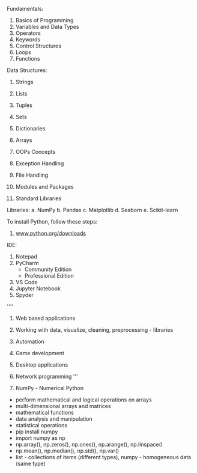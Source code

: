 Fundamentals:
 1. Basics of Programming
 2. Variables and Data Types
 3. Operators
 4. Keywords
 5. Control Structures
 6. Loops
 7. Functions

Data Structures:
 1. Strings
 2. Lists
 3. Tuples
 4. Sets
 5. Dictionaries
 6. Arrays

1. OOPs Concepts
2. Exception Handling
3. File Handling
4. Modules and Packages
5. Standard Libraries


Libraries:
    a. NumPy
    b. Pandas
    c. Matplotlib
    d. Seaborn
    e. Scikit-learn

To install Python, follow these steps:
1. www.python.org/downloads

IDE:
 1. Notepad
 2. PyCharm
     - Community Edition
     - Professional Edition
 3. VS Code
 4. Jupyter Notebook
 5. Spyder
 


''''
1. Web based applications
2. Working with data, visualize, cleaning, preprocessing - libraries
3. Automation
4. Game development
5. Desktop applications
6. Network programming
'''


1. NumPy - Numerical Python
- perform mathematical and logical operations on arrays
- multi-dimensional arrays and matrices
- mathematical functions
- data analysis and manipulation
- statistical operations
- pip install numpy
- import numpy as np
- np.array(), np.zeros(), np.ones(), np.arange(), np.linspace()
- np.mean(), np.median(), np.std(), np.var()
- list - collections of items (different types), numpy - homogeneous data (same type)